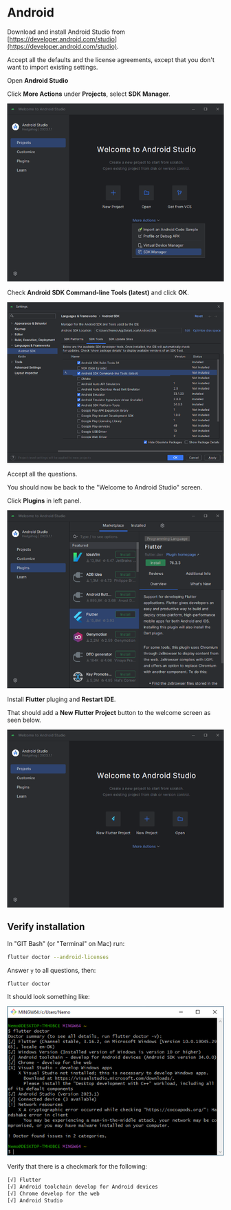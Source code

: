 # Android

Download and install Android Studio from [https://developer.android.com/studio](https://developer.android.com/studio).

Accept all the defaults and the license agreements, except that you don't want to import existing settings.

Open **Android Studio**

Click **More Actions** under **Projects**, select **SDK Manager**.

![](./screenshots/android1.png)

Check **Android SDK Command-line Tools (latest)** and click **OK**.

![](./screenshots/android2.png)

Accept all the questions.

You should now be back to the "Welcome to Android Studio" screen.

Click **Plugins** in left panel.

![](./screenshots/flutter_plugin.png)

Install **Flutter** pluging and **Restart IDE**.

That should add a **New Flutter Project** button to the welcome screen as seen below.

![](./screenshots/new_flutter_project.png)

## Verify installation

In "GIT Bash" (or "Terminal" on Mac) run:

```sh
flutter doctor --android-licenses
```

Answer `y` to all questions, then:

```sh
flutter doctor
```

It should look something like:

![](./screenshots/doctor_done.png)

Verify that there is a checkmark for the following:

```
[√] Flutter
[√] Android toolchain develop for Android devices
[√] Chrome develop for the web
[√] Android Studio
```

